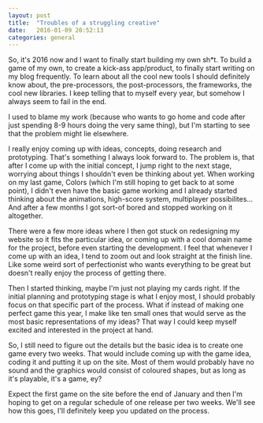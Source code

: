 ```yaml
---
layout: post
title:  "Troubles of a struggling creative"
date:   2016-01-09 20:52:13
categories: general
---
```

So, it's 2016 now and I want to finally start building my own sh*t. To build a game of my own, to create a kick-ass app/product, to finally start writing on my blog frequently. To learn about all the cool new tools I should definitely know about, the pre-processors, the post-processors, the frameworks, the cool new libraries. I keep telling that to myself every year, but somehow I always seem to fail in the end.

I used to blame my work (because who wants to go home and code after just spending 8-9 hours doing the very same thing), but I'm starting to see that the problem might lie elsewhere.

I really enjoy coming up with ideas, concepts, doing research and prototyping. That's something I always look forward to. The problem is, that after I come up with the initial concept, I jump right to the next stage, worrying about things I shouldn't even be thinking about yet. When working on my last game, Colors (which I'm still hoping to get back to at some point), I didn't even have the basic game working and I already started thinking about the animations, high-score system, multiplayer possibilites... And after a few months I got sort-of bored and stopped working on it altogether.

There were a few more ideas where I then got stuck on redesigning my website so it fits the particular idea, or coming up with a cool domain name for the project, before even starting the development. I feel that whenever I come up with an idea, I tend to zoom out and look straight at the finish line. Like some weird sort of perfectionist who wants everything to be great but doesn't really enjoy the process of getting there.

Then I started thinking, maybe I'm just not playing my cards right. If the initial planning and prototyping stage is what I enjoy most, I should probably focus on that specific part of the process. What if instead of making one perfect game this year, I make like ten small ones that would serve as the most basic representations of my ideas? That way I could keep myself excited and interested in the project at hand.

So, I still need to figure out the details but the basic idea is to create one game every two weeks. That would include coming up with the game idea, coding it and putting it up on the site. Most of them would probably have no sound and the graphics would consist of coloured shapes, but as long as it's playable, it's a game, ey?

Expect the first game on the site before the end of January and then I'm hoping to get on a regular schedule of one release per two weeks. We'll see how this goes, I'll definitely keep you updated on the process.